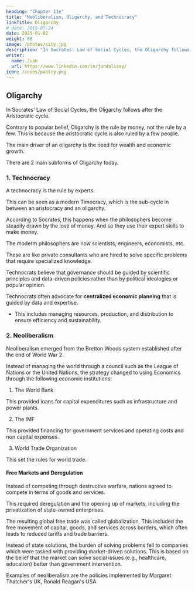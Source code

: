 ```yaml
---
heading: "Chapter 11e"
title: "Neoliberalism, Oligarchy, and Technocracy"
linkTitle: Oligarchy  
# date: 2015-07-24
date: 2025-01-02
weight: 80
image: /photos/city.jpg
description: "In Socrates' Law of Social Cycles, the Oligarchy follows after the Aristocratic cycle. "
writer:
  name: Juan
  url: https://www.linkedin.com/in/jundalisay/
icon: /icons/pantry.png
---
```




## Oligarchy

In Socrates' Law of Social Cycles, the Oligarchy follows after the Aristocratic cycle. 

Contrary to popular belief, Oligarchy is the rule by money, not the rule by a few. This is because the  aristocratic cycle is also ruled by a few people.

The main driver of an oligarchy is the need for wealth and economic growth. 

There are 2 main subforms of Oligarchy today.


### 1. Technocracy

A technocracy is the rule by experts. 

This can be seen as a modern Timocracy, which is the sub-cycle in between an aristocracy and an oligarchy. 

According to Socrates, this happens when the philosophers become steadily drawn by the love of money. And so they use their expert skills to make money.  

The moderm philosophers are now scientists, engineers, economists, etc.

These are like private consultants who are hired to solve specific problems that require specialized knowledge.

Technocrats believe that governance should be guided by scientific principles and data-driven policies rather than by political ideologies or popular opinion.

<!--    - **Focus on Efficiency and Rationality**: Technocracy aims to optimize societal organization based on rational, evidence-based decision-making. It is rooted in the belief that experts can make better policy decisions than politicians because they are better equipped to understand complex systems.
   - **Economic Planning**:  -->

Technocrats often advocate for **centralized economic planning** that is guided by data and expertise.
- This includes managing resources, production, and distribution to ensure efficiency and sustainability.



### 2. Neoliberalism 


Neoliberalism emerged from the Bretton Woods system established after the end of World War 2.

Instead of managing the world through a council such as the League of Nations or the United Nations, the strategy changed to using Economics through the following economic institutions:

1. The World Bank 

This provided loans for capital expenditures such as infrastructure and power plants. 

2. The IMF

This provided financing for government services and operating costs and non capital expenses. 

3. World Trade Organization

This set the rules for world trade. 


#### Free Markets and Deregulation

Instead of competing through destructive warfare, nations agreed to compete in terms of goods and services.

This required deregulation and the opening up of markets, including the privatization of state-owned enterprises.

The resulting global free trade was called globalization. This included the free movement of capital, goods, and services across borders, which often leads to reduced tariffs and trade barriers.

Instead of state solutions, the burden of solving problems fell to companies which were tasked with providing market-driven solutions. This is based on the belief that the market can solve social issues (e.g., healthcare, education) better than government intervention.


<!--    - **Economic Characteristics**:
     - **Privatization** of government-run businesses and services.
     - **Deregulation** of industries, allowing businesses to operate with minimal government intervention.
     - **Lower Taxes**: Often calls for lower taxes, especially on businesses and wealthier individuals, to stimulate investment.
     - **Reduced Welfare**: Neoliberalism tends to advocate for **reduced government spending** on welfare programs, focusing on market-based solutions. -->

Examples of neoliberalism are the policies implemented by Margaret Thatcher's UK, Ronald Reagan's USA

<!-- **, and in many international organizations like the **IMF** and **World Bank**. -->



<!-- ### 1. **Neoliberalism**
   - **Core Ideas**:
     - **Market-Oriented Reforms**: Neoliberalism is an economic and political ideology that promotes **free markets**, **minimal state intervention**, and **privatization** of state-owned enterprises. It advocates for reducing the role of the state in economic affairs and promoting policies that encourage competition and market efficiency.
     - **Globalization**: Neoliberalism supports the **globalization** of trade, including **free trade agreements**, **deregulation**, and the **free movement of capital** across borders.
     - **Reduced Government**: While neoliberalism doesn't necessarily advocate for the abolition of government, it calls for **limited government intervention**—primarily focusing on providing a stable legal framework, enforcing property rights, and ensuring national security.
     - **Individual Responsibility**: Neoliberalism places emphasis on **individual responsibility** over state-provided welfare, encouraging citizens to rely on the market and their own initiative for economic success.

   - **Economic Characteristics**:
     - **Privatization**: Neoliberal policies often lead to the **privatization** of public services and assets.
     - **Deregulation**: The removal or reduction of governmental regulations in sectors like finance, labor, and trade.
     - **Free Market Capitalism**: Neoliberalism strongly supports capitalism, with minimal constraints, allowing market forces to drive competition and innovation.
     - **Welfare Reduction**: Neoliberalism tends to reduce social safety nets, focusing instead on encouraging private solutions for issues like healthcare, education, and pensions.

   - **Key Figures**: 
     - **Milton Friedman**, **Ronald Reagan**, and **Margaret Thatcher** are often associated with the promotion and implementation of neoliberal economic policies. -->
   
<!-- ### **Comparison of Libertarianism, Liberalism, Oligarchy, and Technocracy**

| **Aspect**                  | **Libertarianism**                          | **Liberalism**                              | **Oligarchy**                               | **Technocracy**                             |
|-----------------------------|--------------------------------------------|--------------------------------------------|--------------------------------------------|---------------------------------------------|
| **Role of Government**       | **Minimal**: Focus on protecting individual rights, with limited functions (e.g., law enforcement, defense). | **Varies**: Classical liberalism advocates for limited government; social liberalism supports a larger role in welfare and regulation. | **Concentrated**: Power is held by a small group of elites. The state is controlled by this group for their interests. | **Expert-driven**: Government is run by specialists who make decisions based on technical expertise. |
| **Economic System**          | **Free-market capitalism** with minimal regulation or interference. | **Mixed economy**: Support for both free markets and government intervention (e.g., welfare, regulation). | **Economic control by elites**: Wealth and resources are controlled by the ruling group, leading to inequality. | **Centralized economic planning**: Economic decisions are made by experts to maximize efficiency and productivity. |
| **Social Equality**          | **Minimal**: Focus on equality of opportunity rather than outcomes; supports a meritocratic system. | **Emphasis on equality of outcomes**: Advocates for redistribution of wealth and opportunities to ensure fairness. | **Highly unequal**: Power and wealth are concentrated among a small elite, leading to systemic inequality. | **Efficiency over equality**: Social and economic decisions are made for the greatest benefit based on expertise, though inequality may arise depending on the system. |
| **Power Distribution**       | **Decentralized**: Emphasis on individual autonomy, personal freedom, and decentralization of power. | **Democratic**: Power rests with the people, often mediated through elected representatives and institutions. | **Centralized**: Power is concentrated in the hands of a small elite group. | **Centralized in experts**: Decision-making is concentrated in the hands of specialized experts and technocrats. |
| **Political Participation**  | **Direct or minimal**: Advocates for individual autonomy and voluntary association, with minimal political intervention. | **Representative democracy**: Individuals participate through elections and voting for political representatives. | **Limited**: Political participation is often restricted or manipulated by the ruling elite. | **Limited**: Public participation is often reduced to consulting experts, with little direct influence on decision-making. |
| **Governance Principle**     | **Non-aggression** and **individual liberty**. | **Individual rights** and **social justice**. | **Rule by a small, powerful group**. | **Efficiency and rationality** based on expert knowledge. |

---

### **Key Differences**:

1. **Role of Government**:
   - **Libertarianism** and **Liberalism** both support the idea of a limited government but differ in the extent to which the government should intervene in the economy or social issues. Libertarianism advocates for **minimal government intervention**, while liberalism, especially in its **social** form, supports a more active role in addressing social inequalities and welfare.
   - **Oligarchy** and **Technocracy**, on the other hand, have more centralized forms of governance. In an oligarchy, power is concentrated among a few elites, and the government is run for their benefit. In a technocracy, decision-making is centralized in the hands of experts to achieve efficiency and rationality.

2. **Economic System**:
   - **Libertarianism** advocates for a **pure free-market economy** with no government regulation. **Liberalism** supports a more balanced approach, with a combination of **free markets** and **government regulation** to ensure fairness and protect citizens.
   - **Oligarchies** control the economy through elite monopolies and wealth, leading to high inequality, whereas **technocracies** may support **centralized economic planning**, guided by data and experts, with the aim of maximizing efficiency and productivity.

3. **Social Equality**:
   - **Libertarianism** focuses on **equality of opportunity**, not outcome, and believes that individuals should be free to pursue their own success.
   - **Liberalism** places a higher emphasis on **social justice** and redistribution to ensure **equality of outcomes**.
   - **Oligarchy** results in **inequality**, as power and resources are controlled by the elite. **Technocracy**, while focusing on efficiency, may still result in inequality if experts and elites dominate decision-making processes.

4. **Political Participation**:
   - **Libertarianism** favors minimal state involvement and prefers a system where individuals govern their own lives.
   - **Liberalism** emphasizes **democracy** and participation through voting and political representation.
   - **Oligarchy** limits participation to a small group, while **Technocracy** restricts political participation to **expert decision-making**. -->


<!-- ### **Conclusion**:
In summary, **Libertarianism** and **Liberalism** are political philosophies that focus on governance through individual rights, with Libertarianism pushing for minimal government and Liberalism advocating for a balance between free markets and social safety nets. **Oligarchy** is a governance system where power is concentrated in the hands of a few elites, often leading to inequality, while **Technocracy** is a system in which decision-making is led by experts in various fields, focusing on efficiency and data-driven solutions. While **Libertarianism** and **Liberalism** are philosophies that guide political structures, **Oligarchy** and **Technocracy** represent forms of governance that can be implemented within various systems. -->